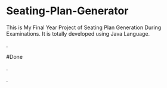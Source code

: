 # Seating-Plan-Generator

This is My Final Year Project of Seating Plan Generation During Examinations. It is totally developed using Java Language.



































































































.





















































#Done










































































































.




































































































































































































































































































































































































































































































.






































